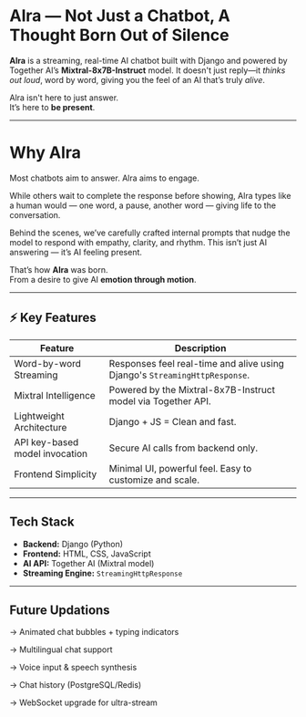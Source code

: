 # Alra — Not Just a Chatbot, A Thought Born Out of Silence

**Alra** is a streaming, real-time AI chatbot built with Django and powered by Together AI’s **Mixtral-8x7B-Instruct** model. It doesn't just reply—it *thinks out loud*, word by word, giving you the feel of an AI that’s truly *alive*.

Alra isn't here to just answer.  
It’s here to **be present**.

---

# Why Alra

Most chatbots aim to answer.
Alra aims to engage.

While others wait to complete the response before showing, Alra types like a human would — one word, a pause, another word — giving life to the conversation.

Behind the scenes, we’ve carefully crafted internal prompts that nudge the model to respond with empathy, clarity, and rhythm.
This isn’t just AI answering — it’s AI feeling present.

That’s how **Alra** was born.  
From a desire to give AI **emotion through motion**.

---

## ⚡ Key Features

| Feature | Description |
|--------|-------------|
|Word-by-word Streaming | Responses feel real-time and alive using Django's `StreamingHttpResponse`. |
|Mixtral Intelligence | Powered by the Mixtral-8x7B-Instruct model via Together API. |
|Lightweight Architecture | Django + JS = Clean and fast. |
|API key-based model invocation | Secure AI calls from backend only. |
|Frontend Simplicity | Minimal UI, powerful feel. Easy to customize and scale. |

---

## Tech Stack

- **Backend:** Django (Python)
- **Frontend:** HTML, CSS, JavaScript
- **AI API:** Together AI (Mixtral model)
- **Streaming Engine:** `StreamingHttpResponse`

---
## Future Updations

-> Animated chat bubbles + typing indicators

-> Multilingual chat support

-> Voice input & speech synthesis

-> Chat history (PostgreSQL/Redis)

-> WebSocket upgrade for ultra-stream


